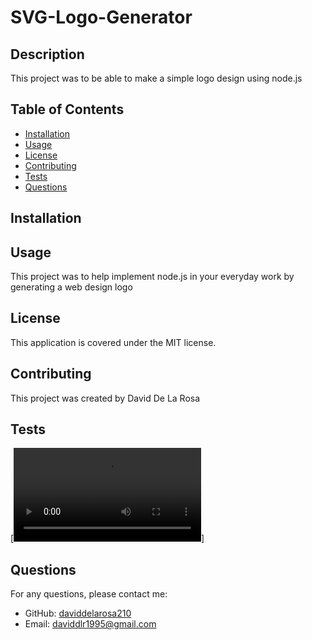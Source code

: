 # SVG-Logo-Generator

## Description
This project was to be able to make a simple logo design using node.js 

## Table of Contents
- [Installation](#installation)
- [Usage](#usage)
- [License](#license)
- [Contributing](#contributing)
- [Tests](#tests)
- [Questions](#questions)

## Installation


## Usage
This project was to help implement node.js in your everyday work by generating a web design logo

## License
This application is covered under the MIT license.

## Contributing
This project was created by David De La Rosa

## Tests
[![Watch the video](/Screen%20Recording%202023-10-31%20at%2010.41.53%20PM.mov)]

## Questions
For any questions, please contact me:
- GitHub: [daviddelarosa210](https://github.com/daviddelarosa210)
- Email: daviddlr1995@gmail.com
